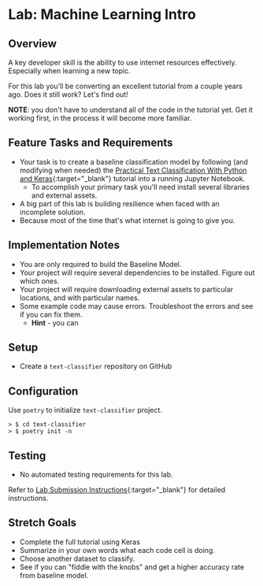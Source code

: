 # Lab: Machine Learning Intro

## Overview

A key developer skill is the ability to use internet resources effectively. Especially when learning a new topic.

For this lab you'll be converting an excellent tutorial from a couple years ago. Does it still work? Let's find out!

**NOTE**: you don't have to understand all of the code in the tutorial yet. Get it working first, in the process it will become more familiar.

## Feature Tasks and Requirements

- Your task is to create a baseline classification model by following (and modifying when needed) the [Practical Text Classification With Python and Keras](https://realpython.com/python-keras-text-classification/){:target="_blank"} tutorial into a running Jupyter Notebook.
  - To accomplish your primary task you'll need install several libraries and external assets.
- A big part of this lab is building resilience when faced with an incomplete solution.
- Because most of the time that's what internet is going to give you.

## Implementation Notes

- You are only required to build the Baseline Model. 
- Your project will require several dependencies to be installed. Figure out which ones.
- Your project will require downloading external assets to particular locations, and with particular names.
- Some example code may cause errors. Troubleshoot the errors and see if you can fix them.
  - **Hint** - you can

## Setup

- Create a `text-classifier` repository on GitHub

## Configuration

Use `poetry` to initialize `text-classifier` project.

```console
> $ cd text-classifier
> $ poetry init -n
```

## Testing

- No automated testing requirements for this lab.

Refer to [Lab Submission Instructions](../../../reference/submission-instructions/labs/){:target="_blank"} for detailed instructions.

## Stretch Goals

- Complete the full tutorial using Keras
- Summarize in your own words what each code cell is doing.
- Choose another dataset to classify.
- See if you can "fiddle with the knobs" and get a higher accuracy rate from baseline model.
